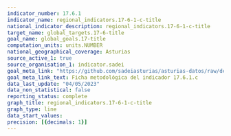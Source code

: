 ```yaml
---
indicator_number: 17.6.1
indicator_name: regional_indicators.17-6-1-c-title
national_indicator_description: regional_indicators.17-6-1-c-title
target_name: global_targets.17-6-title
goal_name: global_goals.17-title
computation_units: units.NUMBER
national_geographical_coverage: Asturias
source_active_1: true
source_organisation_1: indicator.sadei
goal_meta_link: "https://github.com/sadeiasturias/asturias-datos/raw/develop/descargas/metodologia/17.6.1.c.pdf"
goal_meta_link_text: Ficha metodológica del indicador 17.6.1.c
data_last_update: "04/05/2023"
data_non_statistical: false
reporting_status: complete
graph_title: regional_indicators.17-6-1-c-title
graph_type: line
data_start_values:  
precision: [{decimals: 1}]
---
```


